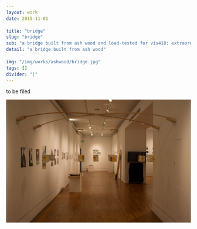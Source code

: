 ```yaml
---
layout: work
date: 2015-11-01

title: "bridge"
slug: "bridge"
sub: "a bridge built from ash wood and load-tested for vis418: extraordinary processes"
detail: "a bridge built from ash wood"

img: "/img/works/ashwood/bridge.jpg"
tags: []
divider: "|"
---
```


to be filed

![bridge](/img/works/ashwood/bridge.jpg)
